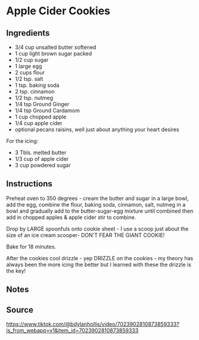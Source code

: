 # Apple Cider Cookies

## Ingredients
- 3/4 cup unsalted butter softened
- 1 cup light brown sugar packed
- 1/2 cup sugar
- 1 large egg
- 2 cups flour
- 1/2 tsp. salt
- 1 tsp. baking soda
- 2 tsp. cinnamon
- 1/2 tsp. nutmeg
- 1/4 tsp Ground Ginger
- 1/4 tsp Ground Cardamom
- 1 cup chopped apple
- 1/4 cup apple cider
- optional pecans raisins, well just about anything your heart desires

For the icing:
- 3 Tbls. melted butter
- 1/3 cup of apple cider
- 3 cup powdered sugar

## Instructions
  Preheat oven to 350 degrees - cream the butter and sugar in a large bowl, add the egg, combine the flour, baking soda, cinnamon, salt, nutmeg in a bowl and gradually add to the butter-sugar-egg mixture until combined then add in chopped apples & apple cider stir to combine.
  
  Drop by LARGE spoonfuls onto cookie sheet - I use a scoop just about the size of an ice cream scooper- DON'T FEAR THE GIANT COOKIE!
  
  Bake for 18 minutes.
  
  After the cookies cool drizzle - yep DRIZZLE on the cookies - my theory has always been the more icing the better but I learned with these the drizzle is the key!
    
## Notes

## Source
https://www.tiktok.com/@bdylanhollis/video/7023902810873859333?is_from_webapp=v1&item_id=7023902810873859333
